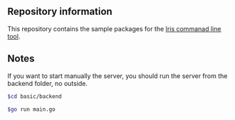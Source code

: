 ## Repository information

This repository contains the sample packages for the [Iris commanad line tool](https://github.com/kataras/iris/iris).

## Notes
If you want to start manually the server, you should run the server from the backend folder, no outside.
```sh
$cd basic/backend

$go run main.go
```
